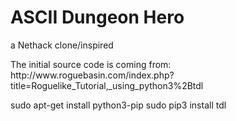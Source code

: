 <h1>ASCII Dungeon Hero</h1>
a Nethack clone/inspired
</p>
</p>
The initial source code is coming from:<br>
http://www.roguebasin.com/index.php?title=Roguelike_Tutorial,_using_python3%2Btdl

sudo apt-get install python3-pip
sudo pip3 install tdl
